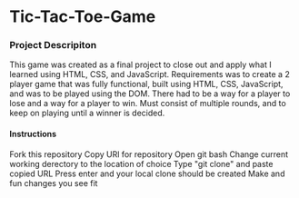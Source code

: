 # Tic-Tac-Toe-Game
### Project Descripiton
This game was created as a final project to close out and apply what I learned using HTML, CSS, and JavaScript. Requirements was to create a 2 player game that was fully functional, built using HTML, CSS, JavaScript, and was to be played using the DOM. There had to be a way for a player to lose and a way for a player to win. Must consist of multiple rounds, and to keep on playing until a winner is decided.
#### Instructions
 Fork this repository
 Copy URl for repository
 Open git bash
 Change current working derectory to the location of choice
 Type "git clone" and paste copied URL
 Press enter and your local clone should be created
 Make and fun changes you see fit
